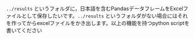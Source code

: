 `../results` というフォルダに，日本語を含むPandasデータフレームをExcelファイルとして保存したいです。`../results` というフォルダがない場合にはそれを作ってからexcelファイルをかき出します。以上の機能を持つpython scriptを書いてください